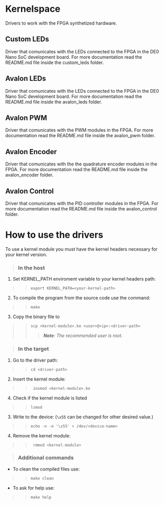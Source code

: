 # Kernelspace

Drivers to work with the FPGA synthetized hardware.

## Custom LEDs

Driver that comunicates with the LEDs connected to the FPGA in the DE0 Nano SoC development board. For more documentation read the README.md file inside the custom_leds folder.

## Avalon LEDs

Driver that comunicates with the LEDs connected to the FPGA in the DE0 Nano SoC development board. For more documentation read the README.md file inside the avalon_leds folder.

## Avalon PWM

Driver that comunicates with the PWM modules in the FPGA. For more documentation read the README.md file inside the avalon_pwm folder.

## Avalon Encoder

Driver that comunicates with the the quadrature encoder modules in the FPGA. For more documentation read the README.md file inside the avalon_encoder folder.

## Avalon Control

Driver that comunicates with the PID controller modules in the FPGA. For more documentation read the README.md file inside the avalon_control folder.


# How to use the drivers

To use a kernel module you must have the kernel headers necessary for your kernel version.

> ### In the host
1. Set KERNEL_PATH enviroment variable to your kernel headers path:
> > `export KERNEL_PATH=<your-kernel-path>`
2. To compile the program from the source code use the command:
> > `make`
3. Copy the *<kernel-module>* binary file to 
> > `scp <kernel-module>.ko <user>@<ip>:<driver-path>`
> > > ***Note**: The recommended user is root.*

> ### In the target
1. Go to the driver path:
> > `cd <driver-path>`
2. Insert the kernel module:
> > ` insmod <kernel-module>.ko`
4. Check if the kernel module is listed
> > `lsmod`
3. Write to the device: (`\x55` can be changed for other desired value.)
> > `echo -n -e '\x55' > /dev/<device-name>`
4. Remove the kernel module:
> > ` rmmod <kernel-module>`

> ### Additional commands
* To clean the compiled files use:
> > `make clean`
* To ask for help use:
> > `make help`